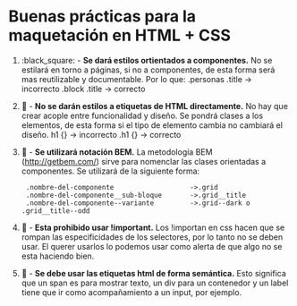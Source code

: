 # Buenas prácticas para la maquetación en HTML + CSS

1. :black_square: - **Se dará estilos ortientados a componentes.** No se estilará en torno a páginas, si no a componentes, de esta forma será mas reutilizable y documentable. Por lo que:
    .personas .title -> incorrecto
    .block .title       -> correcto

1. :nail_care: - **No se darán estilos a etiquetas de HTML directamente.** No hay que crear acople entre funcionalidad y diseño. Se pondrá clases a los elementos, de esta forma si el tipo de elemento cambia no cambiará el diseño.
    h1 {} -> incorrecto
    .h1 {} -> correcto

1. :closed_book: -  **Se utilizará notación BEM.** La metodología BEM (http://getbem.com/) sirve para nomenclar las clases orientadas a componentes. Se utilizará de la siguiente forma:

        .nombre-del-componente                   ->.grid
        .nombre-del-componente__sub-bloque       ->.grid__title
        .nombre-del-componente--variante         ->.grid--dark o .grid__title--odd

4. :no_entry_sign: - **Esta prohibido usar !important.** Los !importan en css hacen que se rompan las especificidades de los selectores, por lo tanto no se deben usar. El querer usarlos lo podemos usar como alerta de que algo no se esta haciendo bien.

5. :newspaper: -  **Se debe usar las etiquetas html de forma semántica.** Esto significa que un span es para mostrar texto, un div para un contenedor y un label tiene que ir como acompañamiento a un input, por ejemplo. 